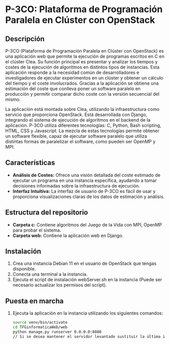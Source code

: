 # P-3CO: Plataforma de Programación Paralela en Clúster con OpenStack

## Descripción
P-3CO (Plataforma de Programación Paralela en Clúster con OpenStack) es una aplicación web que permite la ejecución de programas escritos en C en el clúster Clea. Su función principal es presentar y analizar los tiempos y costes de la ejecución de algoritmos en distintos tipos de instancias. Esta aplicación responde a la necesidad común de desarrolladores e investigadores de ejecutar experimentos en un clúster y obtener un cálculo del tiempo y el coste involucrados. Gracias a la aplicación se obtiene una estimación del coste que conlleva poner un software paralelo en producción y permitir comparar dicho coste con la versión secuencial del mismo.

La aplicación está montada sobre Clea, utilizando la infraestructura como servicio que proporciona OpenStack. Está desarrollada con Django, integrando el sistema de ejecución de algoritmos en el backend de la aplicación. P-3CO utiliza diferentes tecnologías: C, Python, Bash scripting, HTML, CSS y Javascript. La mezcla de estas tecnologías permite obtener un software flexible, capaz de ejecutar software paralelo que utiliza distintas formas de paralelizar el software, como pueden ser OpenMP y MPI.

## Características
- **Análisis de Costes:** Ofrece una visión detallada del coste estimado de ejecutar un programa en una instancia específica, ayudando a tomar decisiones informadas sobre la infraestructura de ejecución.
- **Interfaz Intuitiva:** La interfaz de usuario de P-3CO es fácil de usar y proporciona visualizaciones claras de los datos de estimación y análisis.

## Estructura del repositorio
- **Carpeta c:** Contiene algoritmos del Juego de la Vida con MPI, OpenMP para probar el sistema.
- **Carpeta web:** Contiene la aplicación web en Django.

## Instalación
1. Crea una instancia Debian 11 en el usuario de OpenStack que tengas disponible.
2. Conecta una terminal a la instancia.
3. Ejecuta el script de instalación webServer.sh en la instancia (Puede ser necesario actualizar los permisos del script).

## Puesta en marcha
1. Ejecuta la aplicación en la instancia utilizando los siguientes comandos:
    ```bash
    source venv/bin/activate
    cd TFGinformaticaWeb/web
    python manage.py runserver 0.0.0.0:8080
    // Si se desea mantener el servidor levantado sustituir la última instrucción por: nohup python manage.py runserver 0.0.0.0:8080 &
    ```
